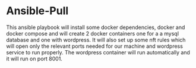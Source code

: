 # Ansible-Pull

This ansible playbook will install some docker dependencies, docker and docker compose and will create 2 docker containers one for a a mysql database and one with wordpress. It will also set up some nft rules which will  open only the relevant ports needed for our machine and wordpress service to run properly. The wordpress container will run automatically and it will run on port 8001.
